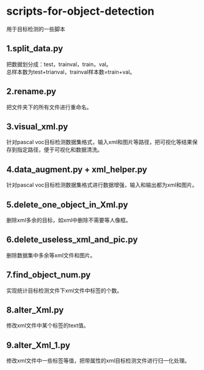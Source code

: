 # scripts-for-object-detection
用于目标检测的一些脚本


##  1.split_data.py
把数据划分成：test，trainval，train，val。<br>
总样本数为test+trianval，trainval样本数=train+val。<br>
## 2.rename.py
把文件夹下的所有文件进行重命名。<br>
## 3.visual_xml.py
针对pascal voc目标检测数据集格式，输入xml和图片等路径，把可视化等结果保存到指定路径，便于可视化和数据清洗。<br>
## 4.data_augment.py + xml_helper.py
针对pascal voc目标检测数据集格式进行数据增强，输入和输出都为xml和图片。<br>
## 5.delete_one_object_in_Xml.py
删除xml多余的目标，如xml中删除不需要等人像框。<br>
## 6.delete_useless_xml_and_pic.py
删除数据集中多余等xml文件和图片。<br>
## 7.find_object_num.py
实现统计目标检测文件下xml文件中标签的个数。<br>
## 8.alter_Xml.py
修改xml文件中某个标签的text值。<br>
## 9.alter_Xml_1.py
修改xml文件中一些标签等值，把带属性的xml目标检测文件进行归一化处理。<br>
